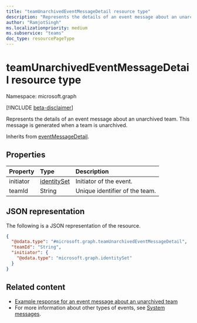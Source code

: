 ```yaml
---
title: "teamUnarchivedEventMessageDetail resource type"
description: "Represents the details of an event message about an unarchived team."
author: "RamjotSingh"
ms.localizationpriority: medium
ms.subservice: "teams"
doc_type: resourcePageType
---
```


# teamUnarchivedEventMessageDetail resource type

Namespace: microsoft.graph

[!INCLUDE [beta-disclaimer](../../includes/beta-disclaimer.md)]

Represents the details of an event message about an unarchived team.
This message is generated when a team is unarchived.


Inherits from [eventMessageDetail](../resources/eventmessagedetail.md).

## Properties
|Property|Type|Description|
|:---|:---|:---|
|initiator|[identitySet](../resources/identityset.md)|Initiator of the event.|
|teamId|String|Unique identifier of the team.|

## JSON representation
The following is a JSON representation of the resource.
<!-- {
  "blockType": "resource",
  "@odata.type": "microsoft.graph.teamUnarchivedEventMessageDetail",
  "baseType": "microsoft.graph.eventMessageDetail"
}
-->
``` json
{
  "@odata.type": "#microsoft.graph.teamUnarchivedEventMessageDetail",
  "teamId": "String",
  "initiator": {
    "@odata.type": "microsoft.graph.identitySet"
  }
}
```


## Related content
- [Example response for an event message about an unarchived team](/graph/system-messages/#team-unarchived)
- For more information about other types of events, see [System messages](/graph/system-messages).
